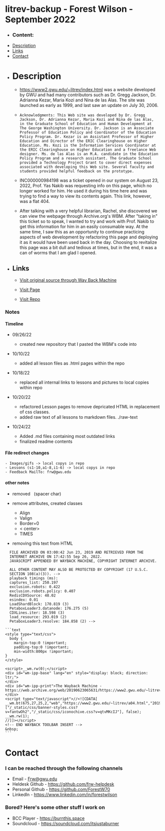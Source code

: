 # litrev-backup - Forest Wilson - September 2022

* ### Content:
- [Description](#description)
- [Links](#links)
- [Contact](#contact)


* # Description
  - https://www2.gwu.edu/~litrev/index.html was a website developed by GWU and had many contributors such as Dr. Gregg Jackson, Dr. Adrianna Kezar, Maria Kozi and Nina de las Alas. The site was launched as early as 1999, and last saw an update on July 30, 2006.

  
  - ```Acknowledgments: This Web site was developed by Dr. Gregg Jackson, Dr. Adrianna Kezar, Maria Kozi and Nina de las Alas, in the Graduate School of Education and Human Development at The George Washington University. Dr. Jackson is an Associate Professor of Education Policy and Coordinator of the Education Policy Program. Dr. Kezar is an Assistant Professor of Higher Education and Director of the ERIC Clearinghouse on Higher Education. Ms. Kozi is the Information Services Coordinator at the ERIC Clearinghouse on Higher Education and a freelance Web designer. Ms. de las Alas is an M.A. candidate in the Education Policy Program and a research assistant. The Graduate School provided a Technology Project Grant to cover direct expenses associated with developing this Web site. Several faculty and students provided helpful feedback on the prototype. ```
  

  - INC000000984198 was a ticket opened in our system on August 23, 2022, Prof. Yas Nakib was requesting info on this page, which no longer worked for him. He used it during his time here and was trying to find a way to view its contents again. This link, however, was a flat 404.

  - After talking with a very helpful librarian, Rachel, she discovered we can view the webpage through Archive.org's WBM. After "taking in" this ticket so to speak, I wanted to try and work with Prof. Nakib to get this information for him in an easily consumable way. At the same time, I saw this as an opportunity to continue practicing aspects of web development by refactoring this page and deploying it as it would have been used back in the day. Choosing to revitalize this page was a bit dull and tedious at times, but in the end, it was a can of worms that I am glad I opened.



* ## Links
  - [Visit original source through Way Back Machine](https://web.archive.org/web/20181228002122/https://www2.gwu.edu/~litrev/index.html)

  - [Visit Page](https://frw-helpdesk.github.io/litrev-backup/)

  - [Visit Repo](https://github.com/frw-helpdesk/litrev-backup)


### Notes

  #### Timeline
  * 09/26/22
    - created new repository that I pasted the WBM's code into

  * 10/10/22
    - added all lesson files as .html pages within the repo

  * 10/18/22
    - replaced all internal links to lessons and pictures to local copies within repo

  * 10/20/22
    - refactored Lesson pages to remove depricated HTML in replacement of css classes.
    - added raw text of all lessons to markdown files. ./raw-text
  
  * 10/24/22
    - Added .md files containing most outdated links
    - finalized readme contents

  #### File redirect changes
    - Images/gifs -> local copys in repo
    - Lessons (s1-10,a1-8,i1-6) -> local copys in repo
    - Feedback MailTo: frw@gwu.edu

  #### other notes
  - removed &nbsp; (spacer char)

  - remove attributes, created classes
      - Align
      - Valign
      - Border=0
      - < center>
      - TIMES

  - removing this text from HTML
  ```text
    FILE ARCHIVED ON 03:00:42 Jun 23, 2019 AND RETRIEVED FROM THE
    INTERNET ARCHIVE ON 17:42:55 Sep 26, 2022.
    JAVASCRIPT APPENDED BY WAYBACK MACHINE, COPYRIGHT INTERNET ARCHIVE.

    ALL OTHER CONTENT MAY ALSO BE PROTECTED BY COPYRIGHT (17 U.S.C.
    SECTION 108(a)(3)). -->
    playback timings (ms):
    captures_list: 250.197
    exclusion.robots: 0.422
    exclusion.robots.policy: 0.407
    RedisCDXSource: 48.02
    esindex: 0.01
    LoadShardBlock: 170.819 (3)
    PetaboxLoader3.datanode: 176.275 (5)
    CDXLines.iter: 18.598 (3)
    load_resource: 293.019 (2)
    PetaboxLoader3.resolve: 184.858 (2) -->
  ```

    ```text 
    <style type="text/css">
      body {
        margin-top:0 !important;
        padding-top:0 !important;
        min-width:800px !important;
    }
    </style>

    <script>__wm.rw(0);</script>
    <div id="wm-ipp-base" lang="en" style="display: block; direction: ltr;">
    </div>
    <div id="wm-ipp-print">The Wayback Machine - https://web.archive.org/web/20190623065631/https://www2.gwu.edu/~litrev/a04.html
    </div>
    <script type="text/javascript">//<![CDATA[
    __wm.bt(675,27,25,2,"web","https://www2.gwu.edu/~litrev/a04.html","20190623065631",1996,"/_static/",["/_static/css/banner-styles.css?v=fantwOh2","/_static/css/iconochive.css?v=qtvMKcIJ"], false);
    __wm.rw(1);
    //]]></script>
    <!-- END WAYBACK TOOLBAR INSERT -->
    &nbsp;
    ```
  </p>

  <!-- #### Final Regards
  - I'm glad that I was the one to grab this ticket. I think the members of our team would have happily done the initial research to determine that this site has been decommissioned, but with everything else going on, this inquiry would have been in a limbo state for a while. This was something that I saw as an opportunity of service and growth, which at the day is what it's all about, eh? Thanks Prof. Nakib for the project, and for being patient while I figured out what the best thing to do was in my context. Links are a bit outdated, I must admit, but I see why you would have considered this worth preserving. I hope it helps you create a new iteration that is modern and exciting!  -->

# Contact
### I can be reached through the following channels
- Email - Frw@gwu.edu
- Heldesk Github - https://github.com/frw-helpdesk
- Personal Github - https://github.com/ForestW70
- LinkedIn - https://www.linkedin.com/in/forestwilson

### Bored? Here's some other stuff I work on
- BCC Player - https://burnthis.space
- Soundcloud - https://soundcloud.com/itsjustaburner
